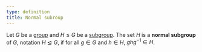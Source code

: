 ```yaml
---
type: definition
title: Normal subroup
---
```


Let $G$ be a [group](@group) and $H \le G$ be a [subgroup](@subgroup). The set $H$ is a **normal subgroup** of $G$, notation $H \trianglelefteq G$, if for all $g \in G$ and $h \in H$, $ghg^{-1} \in H$.
